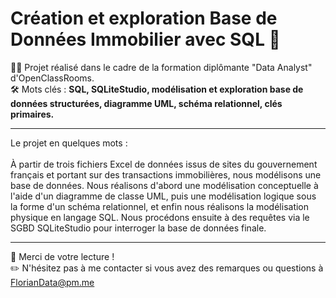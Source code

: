 # Création et exploration Base de Données Immobilier avec SQL 🏡

👨‍🎓 Projet réalisé dans le cadre de la formation diplômante "Data Analyst" d'OpenClassRooms.<br>
🛠 Mots clés : **SQL, SQLiteStudio, modélisation et exploration base de données structurées, diagramme UML, schéma relationnel, clés primaires.**

---

Le projet en quelques mots :<br>
<br>À partir de trois fichiers Excel de données issus de sites du gouvernement français et portant sur des transactions immobilières, nous modélisons une base de données.
Nous réalisons d'abord une modélisation conceptuelle à l'aide d'un diagramme de classe UML, puis une modélisation logique sous la forme d'un schéma relationnel, et enfin nous réalisons la modélisation physique en langage SQL.
Nous procédons ensuite à des requêtes via le SGBD SQLiteStudio pour interroger la base de données finale.

---

👋 Merci de votre lecture !<br>
✏️ N'hésitez pas à me contacter si vous avez des remarques ou questions à FlorianData@pm.me

